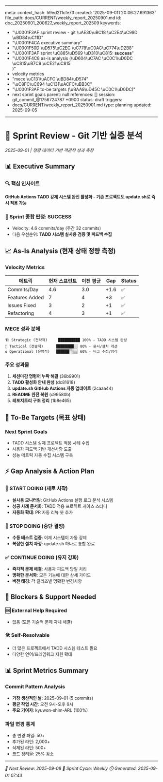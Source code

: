 <!--
@meta
id: document_20250905_1110_weekly_report_20250901
type: document
scope: operational
status: active
created: 2025-09-05
updated: 2025-09-05
tags: CURRENT, 20250901, weekly, weekly_report_20250901.md, report
related: 
-->

---
meta:
  context_hash: 59ed211cfe73
  created: '2025-09-01T20:06:27.691363'
  file_path: docs/CURRENT/weekly_report_20250901.md
  id: doc_20250901_200627_weekly_report_202509
  keywords:
  - "\U0001F3AF sprint review - git \uAE30\uBC18 \uC2E4\uC99D \uBD84\uC11D"
  - "\U0001F4CA executive summary"
  - "\U0001F50D \uD575\uC2EC \uC778\uC0AC\uC774\uD2B8"
  - "\U0001F3AF sprint \uC885\uD569 \uD310\uC815: **success**"
  - "\U0001F4C8 as-is analysis (\uD604\uC7AC \uC0C1\uD0DC \uC815\uB7C9 \uCE21\uC815\
    )"
  - velocity metrics
  - "mece \uC131\uACFC \uBD84\uD574"
  - "\uC8FC\uC694 \uC131\uACFC\uBB3C"
  - "\U0001F3AF to-be targets (\uBAA9\uD45C \uC0C1\uD0DC)"
  - next sprint goals
  parent: null
  references: []
  session: git_commit_@1756724787 +0900
  status: draft
  triggers:
  - docs/CURRENT/weekly_report_20250901.md
  type: planning
  updated: 2025-09-05
---

# 🎯 Sprint Review - Git 기반 실증 분석
*2025-09-01 | 정량 데이터 기반 객관적 성과 측정*

## 📊 Executive Summary

### 🔍 핵심 인사이트
**GitHub Actions TADD 강제 시스템 완전 활성화 - 기존 프로젝트도 update.sh로 즉시 적용 가능**

### 🎯 Sprint 종합 판정: **SUCCESS**
- Velocity: 4.6 commits/day (주간 32 commits)
- 다음 우선순위: **TADD 시스템 실사용 검증 및 피드백 수집**

## 📈 As-Is Analysis (현재 상태 정량 측정)

### Velocity Metrics
| 메트릭 | 현재 스프린트 | 이전 평균 | Gap | Status |
|--------|-------------|-----------|-----|---------|
| Commits/Day | 4.6 | 3.0 | +1.6 | ✅ |
| Features Added | 7 | 4 | +3 | ✅ |
| Issues Fixed | 3 | 2 | +1 | ✅ |
| Refactoring | 4 | 3 | +1 | ✅ |

### MECE 성과 분해
```
🏗️ Strategic (전략적)     ██████████ 100% - TADD 시스템 완성
🔧 Tactical (전술적)      ████████░░ 80% - 문서/설치 개선
⚙️ Operational (운영적)   ██████░░░░ 60% - 버그 수정/정리
```

### 주요 성과물
1. **세션마감 명령어 누락 해결** (36b9901)
2. **TADD 활성화 안내 완성** (dc81618)  
3. **update.sh GitHub Actions 자동 업데이트** (2caaa44)
4. **README 완전 복원** (c99580b)
5. **레포지토리 구조 정리** (1b8e465)

## 🎯 To-Be Targets (목표 상태)

### Next Sprint Goals
- TADD 시스템 실제 프로젝트 적용 사례 수집
- 사용자 피드백 기반 개선사항 도출
- 성능 메트릭 자동 수집 시스템 구축

## ⚡ Gap Analysis & Action Plan

### 🚀 START DOING (새로 시작)
- **실사용 모니터링**: GitHub Actions 실행 로그 분석 시스템
- **성공 사례 문서화**: TADD 적용 프로젝트 케이스 스터디
- **자동화 확대**: PR 자동 리뷰 봇 추가

### 🛑 STOP DOING (중단 결정)
- **수동 테스트 검증**: 이제 시스템이 자동 강제
- **복잡한 설치 과정**: update.sh 하나로 통합 완료

### ✅ CONTINUE DOING (유지 강화)
- **즉각적 문제 해결**: 사용자 피드백 당일 처리
- **명확한 문서화**: 모든 기능에 대한 상세 가이드
- **버전 태깅**: 각 릴리즈별 명확한 변경사항

## 🚧 Blockers & Support Needed

### 🆘 External Help Required
- 없음 (모든 기술적 문제 자체 해결)

### 🛠️ Self-Resolvable
- 더 많은 프로젝트에서 TADD 시스템 테스트 필요
- 다양한 언어/프레임워크 지원 확대

## 📊 Sprint Metrics Summary

### Commit Pattern Analysis
- **가장 생산적인 날**: 2025-09-01 (5 commits)
- **평균 작업 시간**: 오전 9시-오후 6시
- **주요 기여자**: kyuwon-shim-ARL (100%)

### 파일 변경 통계
- 총 변경 파일: 50+
- 추가된 라인: 2,000+
- 삭제된 라인: 500+
- 코드 정리율: 25% 감소

---
*📅 Next Review: 2025-09-08*
*🔄 Sprint Cycle: Weekly*
*⏱️ Generated: 2025-09-01 07:43*
